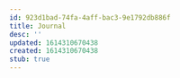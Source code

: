 ```yaml
---
id: 923d1bad-74fa-4aff-bac3-9e1792db886f
title: Journal
desc: ''
updated: 1614310670438
created: 1614310670438
stub: true
---
```



